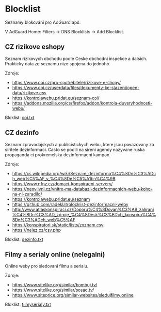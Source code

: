 # Blocklist

Seznamy blokování pro AdGuard apd.

V AdGuard Home: Filters -> DNS Blocklists -> Add Blocklist.

## CZ rizikove eshopy

Seznam rizikovych obchodu podle Ceske obchodni inspekce a dalsich. Prakticky data ze seznamu nize spojena do jednoho.

Zdroje:
- https://www.coi.cz/pro-spotrebitele/rizikove-e-shopy/
- https://www.coi.cz/userdata/files/dokumenty-ke-stazeni/open-data/rizikove.csv
- https://kontrolawebu.pridat.eu/seznam-coi/
- https://addons.mozilla.org/cs/firefox/addon/kontrola-duveryhodnosti-webu/

Bloklist: [coi.txt](coi.txt)

## CZ dezinfo

Seznam zpravodajskych a publicistickych webu, ktere jsou povazovany za siritele dezinformaci. Casto se podili na sireni agendy nazyvane ruska propaganda ci prokremelska dezinformacni kampan.

Zdroje:
- https://cs.wikipedia.org/wiki/Seznam_dezinforma%C4%8Dn%C3%ADch_web%C5%AF_v_%C4%8De%C5%A1tin%C4%9B
- https://www.nfnz.cz/domaci-konspiracni-servery/
- https://neovlivni.cz/vnitro-ma-databazi-dezinformacnich-webu-koho-na-ni-zaradilo/
- https://kontrolawebu.pridat.eu/seznam
- https://github.com/radeklat/blocklist-dezinformacni-weby
- http://www.atlaskonspiraci.cz/Doporu%C4%8Dovan%C3%A9_zahrani%C4%8Dn%C3%AD_zdroje_%C4%8Desk%C3%BDch_konspira%C4%8Dn%C3%ADch_web%C5%AF
- https://konspiratori.sk/static/lists/zoznam.csv
- https://nelez.cz/csv.php

Bloklist: [dezinfo.txt](dezinfo.txt)

## Filmy a serialy online (nelegalni)

Online weby pro sledovani filmu a serialu.

Zdroje:
- https://www.sitelike.org/similar/bombuj.tv/
- https://www.sitelike.org/similar/sosac.tv/
- https://www.siteprice.org/similar-websites/sledujfilmy.online

Bloklist: [filmyserialy.txt](filmyserialy.txt)
